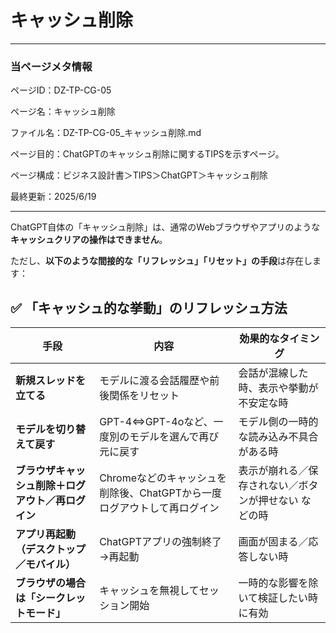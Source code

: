 # キャッシュ削除

---

### 当ページメタ情報

ページID：DZ-TP-CG-05

ページ名：キャッシュ削除

ファイル名：DZ-TP-CG-05_キャッシュ削除.md

ページ目的：ChatGPTのキャッシュ削除に関するTIPSを示すページ。

ページ構成：ビジネス設計書＞TIPS＞ChatGPT＞キャッシュ削除

最終更新：2025/6/19

---

ChatGPT自体の「キャッシュ削除」は、通常のWebブラウザやアプリのような**キャッシュクリアの操作はできません**。

ただし、**以下のような間接的な「リフレッシュ」「リセット」の手段**は存在します：

## ✅ 「キャッシュ的な挙動」のリフレッシュ方法

| 手段 | 内容 | 効果的なタイミング |
| --- | --- | --- |
| **新規スレッドを立てる** | モデルに渡る会話履歴や前後関係をリセット | 会話が混線した時、表示や挙動が不安定な時 |
| **モデルを切り替えて戻す** | GPT-4⇔GPT-4oなど、一度別のモデルを選んで再び元に戻す | モデル側の一時的な読み込み不具合がある時 |
| **ブラウザキャッシュ削除＋ログアウト／再ログイン** | Chromeなどのキャッシュを削除後、ChatGPTから一度ログアウトして再ログイン | 表示が崩れる／保存されない／ボタンが押せない などの時 |
| **アプリ再起動（デスクトップ／モバイル）** | ChatGPTアプリの強制終了→再起動 | 画面が固まる／応答しない時 |
| **ブラウザの場合は「シークレットモード」** | キャッシュを無視してセッション開始 | 一時的な影響を除いて検証したい時に有効 |